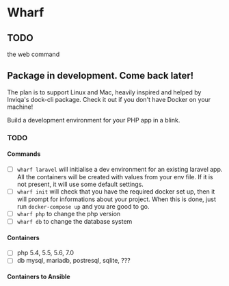 # Wharf

## TODO
the web command

## Package in development. Come back later!
The plan is to support Linux and Mac, heavily inspired and helped by Inviqa's dock-cli package. Check it out if you don't have Docker on your machine!

Build a development environment for your PHP app in a blink.

### TODO
#### Commands
- [ ] `wharf laravel` will initialise a dev environment for an existing laravel app. All the containers will be created with values from your env file. If it is not present, it will use some default settings.
- [ ] `wharf init` will check that you have the required docker set up, then it will prompt for informations about your project.
When this is done, just run `docker-compose up` and you are good to go.
- [ ] `wharf php` to change the php version
- [ ] `wharf db` to change the database system

#### Containers
- [ ] php 5.4, 5.5, 5.6, 7.0
- [ ] db mysql, mariadb, postresql, sqlite, ???

#### Containers to Ansible
